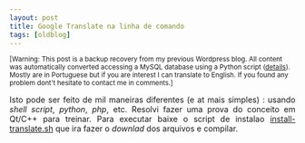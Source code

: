 ```yaml
---
layout: post
title: Google Translate na linha de comando
tags: [oldblog]
---
```


<small>[Warning: This post is a backup recovery from my previous Wordpress blog. All content was automatically converted accessing a MySQL database using a Python script (<a href="http://maluta.github.io/blog/convert-wordpress-to-jekyll/">details</a>). Mostly are in Portuguese but if you are interest I can translate to English. If you found any problem dont't hesitate to contact me in comments.]</small>



<p style="text-align: justify;">Isto pode ser feito de mil maneiras diferentes (e at mais simples) : usando <em>shell script</em>, <em>python</em>, <em>php</em>, etc. Resolvi fazer uma prova do conceito em Qt/C++ para treinar. Para executar baixe o script de instalao <a href="http://gist.github.com/raw/242972/a00ec3c18d8c61a29a8614045c186bc883ca4771/install-translate.sh">install-translate.sh</a> que ira fazer o <em>downlad </em>dos arquivos e compilar.</p>
